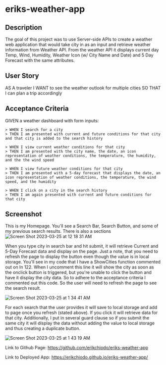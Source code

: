 # eriks-weather-app

## Description

The goal of this project was to use Server-side APIs to create a weather web application that would take city in as an input and retrieve weather information from Weather API. From the weather API it displays current day Temp, Wind, Humidity, Weather Icon (w/ City Name and Date) and 5 Day Forecast with the same attributes.

## User Story

AS A traveler
I WANT to see the weather outlook for multiple cities
SO THAT I can plan a trip accordingly


## Acceptance Criteria

GIVEN a weather dashboard with form inputs:

    > WHEN I search for a city
    > THEN I am presented with current and future conditions for that city and that city is added to the search history

    > WHEN I view current weather conditions for that city
    > THEN I am presented with the city name, the date, an icon representation of weather conditions, the temperature, the humidity, and the the wind speed

    > WHEN I view future weather conditions for that city
    > THEN I am presented with a 5-day forecast that displays the date, an icon representation of weather conditions, the temperature, the wind speed, and the humidity

    > WHEN I click on a city in the search history
    > THEN I am again presented with current and future conditions for that city


## Screenshot

This is my Homepage. You'll see a Search Bar, Search Button, and some of my previous search results. There is also a sections
![Screen Shot 2023-03-25 at 12 18 31 AM](https://user-images.githubusercontent.com/122952630/227695698-d2dbb9a5-a720-4928-b518-349a6539d5e5.png)

When you type city in search bar and hit submit, it will retrieve Current and 5-Day Forecast data and display on the page. Just a note, that you need to refresh the page to display the button even though the value is in local storage. You'll see in my code that I have a ShowCities function commented out on ln 122. When I uncomment this line it will show the city as soon as the onclick button is triggered, but you're unable to click the button and have it display the city data. So to adhere to the acceptance criteria I commented out this code. So the user will need to refresh the page to see the search result.

![Screen Shot 2023-03-25 at 1 34 41 AM](https://user-images.githubusercontent.com/122952630/227699236-4d7295eb-8e49-4e3c-aa09-091e528473f5.png)

For each search that the user provides it will save to local storage and add to page once you refresh (stated above). If you click it will retrieve data for that city. Additionally, I put in several guard clause so if you submit the same city it will display the data without adding the value to local storage and thus creating a duplicate button.

![Screen Shot 2023-03-25 at 1 43 19 AM](https://user-images.githubusercontent.com/122952630/227699536-df5ef841-003e-41b0-a048-e260c003a3f0.png)

Link to Github Page: https://github.com/erikchiodo/eriks-weather-app

Link to Deployed App: https://erikchiodo.github.io/eriks-weather-app/
